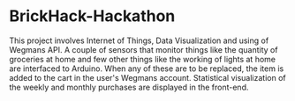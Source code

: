 # BrickHack-Hackathon
This project involves Internet of Things, Data Visualization and using of Wegmans API. A couple of sensors that monitor things like the quantity of groceries at home and few other things like the working of lights at home are interfaced to Arduino. When any of these are to be replaced, the item is added to the cart in the user's Wegmans account. Statistical visualization of the weekly and monthly purchases are displayed in the front-end.
